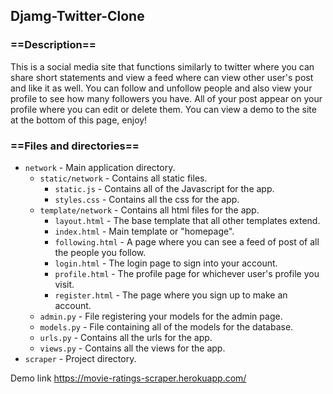 ## Djamg-Twitter-Clone

### ==Description==</h3>
This is a social media site that functions similarly to twitter where you can share short statements and view a feed where can view other user's post and like it as well. You can follow and unfollow people and also view your profile to see how many followers you have. All of your post appear on your profile where you can edit or delete them. You can view a demo to the site at the bottom of this page, enjoy!

### ==Files and directories==
- `network` - Main application directory.
  - `static/network` - Contains all static files.
    - `static.js` - Contains all of the Javascript for the app.
    - `styles.css` - Contains all the css for the app.
  - `template/network` - Contains all html files for the app.
    - `layout.html` - The base template that all other templates extend.
    - `index.html` - Main template or "homepage".
    - `following.html` - A page where you can see a feed of post of all the people you follow.
    - `login.html` - The login page to sign into your account.
    - `profile.html` - The profile page for whichever user's profile you visit.
    - `register.html` - The page where you sign up to make an account.
  - `admin.py` - File registering your models for the admin page.
  - `models.py` - File containing all of the models for the database.
  - `urls.py` - Contains all the urls for the app.
  - `views.py` - Contains all the views for the app.
- `scraper` - Project directory.

Demo link https://movie-ratings-scraper.herokuapp.com/